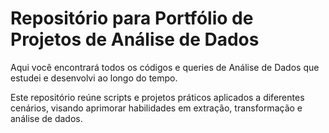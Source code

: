 # Repositório para Portfólio de Projetos de Análise de Dados

Aqui você encontrará todos os códigos e queries de Análise de Dados que estudei e desenvolvi ao longo do tempo. 

Este repositório reúne scripts e projetos práticos aplicados a diferentes cenários, visando aprimorar habilidades em extração, transformação e análise de dados.
